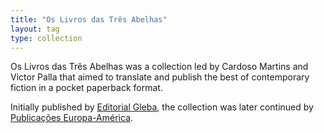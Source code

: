```yaml
---
title: "Os Livros das Três Abelhas"
layout: tag
type: collection
---
```


Os Livros das Três Abelhas was a collection led by Cardoso Martins and Victor Palla that aimed to translate and publish the best of contemporary fiction in a pocket paperback format.

Initially published by <a class="text cat-link publisher" href="/publishers/editorial%20gleba/">Editorial Gleba</a>, the collection was later continued by <a class="text cat-link publisher" href="/publishers/Publicações%20Europa-América/">Publicações Europa-América</a>.
